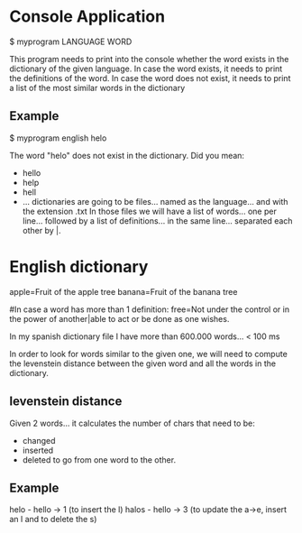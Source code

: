 # Console Application

$ myprogram LANGUAGE WORD

This program needs to print into the console whether the word exists in the dictionary of the given language.
In case the word exists, it needs to print the definitions of the word.
In case the word does not exist, it needs to print a list of the most similar words in the dictionary

## Example

$ myprogram english helo

The word "helo" does not exist in the dictionary. Did you mean:
- hello
- help
- hell
- ...
dictionaries are going to be files... named as the language... and with the extension .txt 
In those files we will have a list of words... one per line... followed by a list of definitions... in the same line... separated each other by |.

# English dictionary

apple=Fruit of the apple tree
banana=Fruit of the banana tree

#In case a word has more than 1 definition:
free=Not under the control or in the power of another|able to act or be done as one wishes.

In my spanish dictionary file I have more than 600.000 words... < 100 ms 

In order to look for words similar to the given one, we will need to compute the levenstein distance between the given word and all the words in the dictionary.

## levenstein distance

Given 2 words... it calculates the number of chars that need to be:
- changed
- inserted
- deleted
to go from one word to the other. 

## Example

helo - hello -> 1 (to insert the l)
halos - hello -> 3 (to update the a->e, insert an l and to delete the s)